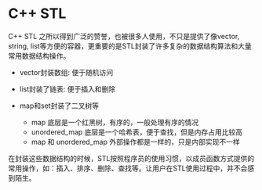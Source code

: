 # C++ STL
C++ STL 之所以得到广泛的赞誉，也被很多人使用，不只是提供了像vector, string, list等方便的容器，更重要的是STL封装了许多复杂的数据结构算法和大量常用数据结构操作。
- vector封装数组: 便于随机访问

- list封装了链表: 便于插入和删除

- map和set封装了二叉树等 
    - map 底层是一个红黑树，有序的，一般处理有序的情况
    - unordered_map 底层是一个哈希表，便于查找，但是内存占用比较高
    - map 和 unordered_map 外部操作都是一样的，只是内部实现不一样

在封装这些数据结构的时候，STL按照程序员的使用习惯，以成员函数方式提供的常用操作，如：插入、排序、删除、查找等。让用户在STL使用过程中，并不会感到陌生。


